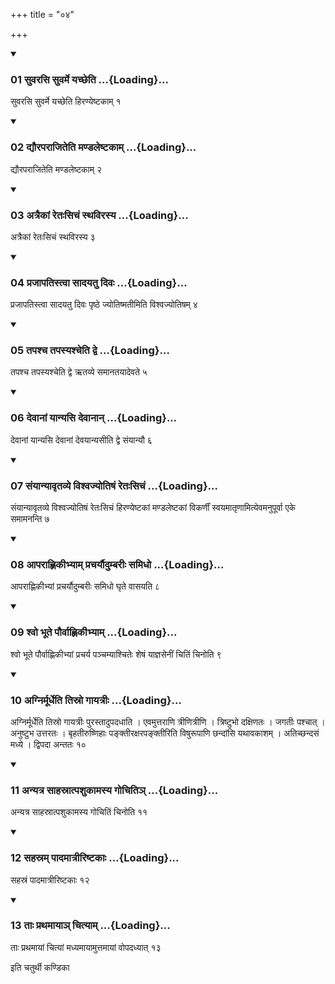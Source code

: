 +++
title = "०४"

+++

<div class="js_include" includetitle="true" newlevelforh1="3" unfilled="" url="/vedAH_yajuH/taittirIyam/sUtram/ApastambaH/shrautam/vishvAsa-prastutiH/17/04/01_suvarasi_suvarme_yachCheti.md">
<details open><summary><h3>01 सुवरसि सुवर्मे यच्छेति ...{Loading}...</h3></summary>

सुवरसि सुवर्मे यच्छेति हिरण्येष्टकाम् १
</details>
</div>

<div class="js_include collapsed" newlevelforh1="4" title="सर्वाष् टीकाः" url="/vedAH_yajuH/taittirIyam/sUtram/ApastambaH/shrautam/sarvASh_TIkAH/17/04/01_suvarasi_suvarme_yachCheti.md"> </div>



<div class="js_include collapsed" newlevelforh1="4" title="मूलम्" url="/vedAH_yajuH/taittirIyam/sUtram/ApastambaH/shrautam/mUlam/17/04/01_suvarasi_suvarme_yachCheti.md"> </div>


<div class="js_include" includetitle="true" newlevelforh1="3" unfilled="" url="/vedAH_yajuH/taittirIyam/sUtram/ApastambaH/shrautam/vishvAsa-prastutiH/17/04/02_dyauraparAjiteti_maNDaleShTakAm.md">
<details open><summary><h3>02 द्यौरपराजितेति मण्डलेष्टकाम् ...{Loading}...</h3></summary>

द्यौरपराजितेति मण्डलेष्टकाम् २
</details>
</div>

<div class="js_include collapsed" newlevelforh1="4" title="सर्वाष् टीकाः" url="/vedAH_yajuH/taittirIyam/sUtram/ApastambaH/shrautam/sarvASh_TIkAH/17/04/02_dyauraparAjiteti_maNDaleShTakAm.md"> </div>



<div class="js_include collapsed" newlevelforh1="4" title="मूलम्" url="/vedAH_yajuH/taittirIyam/sUtram/ApastambaH/shrautam/mUlam/17/04/02_dyauraparAjiteti_maNDaleShTakAm.md"> </div>


<div class="js_include" includetitle="true" newlevelforh1="3" unfilled="" url="/vedAH_yajuH/taittirIyam/sUtram/ApastambaH/shrautam/vishvAsa-prastutiH/17/04/03_atraikAM_retaHsichaM_sthavirasya.md">
<details open><summary><h3>03 अत्रैकां रेतःसिचं स्थविरस्य ...{Loading}...</h3></summary>

अत्रैकां रेतःसिचं स्थविरस्य ३
</details>
</div>

<div class="js_include collapsed" newlevelforh1="4" title="सर्वाष् टीकाः" url="/vedAH_yajuH/taittirIyam/sUtram/ApastambaH/shrautam/sarvASh_TIkAH/17/04/03_atraikAM_retaHsichaM_sthavirasya.md"> </div>



<div class="js_include collapsed" newlevelforh1="4" title="मूलम्" url="/vedAH_yajuH/taittirIyam/sUtram/ApastambaH/shrautam/mUlam/17/04/03_atraikAM_retaHsichaM_sthavirasya.md"> </div>


<div class="js_include" includetitle="true" newlevelforh1="3" unfilled="" url="/vedAH_yajuH/taittirIyam/sUtram/ApastambaH/shrautam/vishvAsa-prastutiH/17/04/04_prajApatistvA_sAdayatu_divaH.md">
<details open><summary><h3>04 प्रजापतिस्त्वा सादयतु दिवः ...{Loading}...</h3></summary>

प्रजापतिस्त्वा सादयतु दिवः पृष्ठे ज्योतिष्मतीमिति विश्वज्योतिषम् ४
</details>
</div>

<div class="js_include collapsed" newlevelforh1="4" title="सर्वाष् टीकाः" url="/vedAH_yajuH/taittirIyam/sUtram/ApastambaH/shrautam/sarvASh_TIkAH/17/04/04_prajApatistvA_sAdayatu_divaH.md"> </div>



<div class="js_include collapsed" newlevelforh1="4" title="मूलम्" url="/vedAH_yajuH/taittirIyam/sUtram/ApastambaH/shrautam/mUlam/17/04/04_prajApatistvA_sAdayatu_divaH.md"> </div>


<div class="js_include" includetitle="true" newlevelforh1="3" unfilled="" url="/vedAH_yajuH/taittirIyam/sUtram/ApastambaH/shrautam/vishvAsa-prastutiH/17/04/05_tapashcha_tapasyashcheti_dve.md">
<details open><summary><h3>05 तपश्च तपस्यश्चेति द्वे ...{Loading}...</h3></summary>

तपश्च तपस्यश्चेति द्वे ऋतव्ये समानतयादेवते ५
</details>
</div>

<div class="js_include collapsed" newlevelforh1="4" title="सर्वाष् टीकाः" url="/vedAH_yajuH/taittirIyam/sUtram/ApastambaH/shrautam/sarvASh_TIkAH/17/04/05_tapashcha_tapasyashcheti_dve.md"> </div>



<div class="js_include collapsed" newlevelforh1="4" title="मूलम्" url="/vedAH_yajuH/taittirIyam/sUtram/ApastambaH/shrautam/mUlam/17/04/05_tapashcha_tapasyashcheti_dve.md"> </div>


<div class="js_include" includetitle="true" newlevelforh1="3" unfilled="" url="/vedAH_yajuH/taittirIyam/sUtram/ApastambaH/shrautam/vishvAsa-prastutiH/17/04/06_devAnAM_yAnyasi_devAnAn.md">
<details open><summary><h3>06 देवानां यान्यसि देवानान् ...{Loading}...</h3></summary>

देवानां यान्यसि देवानां देवयान्यसीति द्वे संयान्यौ ६
</details>
</div>

<div class="js_include collapsed" newlevelforh1="4" title="सर्वाष् टीकाः" url="/vedAH_yajuH/taittirIyam/sUtram/ApastambaH/shrautam/sarvASh_TIkAH/17/04/06_devAnAM_yAnyasi_devAnAn.md"> </div>



<div class="js_include collapsed" newlevelforh1="4" title="मूलम्" url="/vedAH_yajuH/taittirIyam/sUtram/ApastambaH/shrautam/mUlam/17/04/06_devAnAM_yAnyasi_devAnAn.md"> </div>


<div class="js_include" includetitle="true" newlevelforh1="3" unfilled="" url="/vedAH_yajuH/taittirIyam/sUtram/ApastambaH/shrautam/vishvAsa-prastutiH/17/04/07_saMyAnyAvRtavye_vishvajyotiShaM_retaHsichaM.md">
<details open><summary><h3>07 संयान्यावृतव्ये विश्वज्योतिषं रेतःसिचं ...{Loading}...</h3></summary>

संयान्यावृतव्ये विश्वज्योतिषं रेतःसिचं हिरण्येष्टकां मण्डलेष्टकां विकर्णीं स्वयमातृणामित्येवमनुपूर्वा एके समामनन्ति ७
</details>
</div>

<div class="js_include collapsed" newlevelforh1="4" title="सर्वाष् टीकाः" url="/vedAH_yajuH/taittirIyam/sUtram/ApastambaH/shrautam/sarvASh_TIkAH/17/04/07_saMyAnyAvRtavye_vishvajyotiShaM_retaHsichaM.md"> </div>



<div class="js_include collapsed" newlevelforh1="4" title="मूलम्" url="/vedAH_yajuH/taittirIyam/sUtram/ApastambaH/shrautam/mUlam/17/04/07_saMyAnyAvRtavye_vishvajyotiShaM_retaHsichaM.md"> </div>


<div class="js_include" includetitle="true" newlevelforh1="3" unfilled="" url="/vedAH_yajuH/taittirIyam/sUtram/ApastambaH/shrautam/vishvAsa-prastutiH/17/04/08_AparAhNikIbhyAm_pracharyaudumbarIH_samidho.md">
<details open><summary><h3>08 आपराह्णिकीभ्याम् प्रचर्यौदुम्बरीः समिधो ...{Loading}...</h3></summary>

आपराह्णिकीभ्यां प्रचर्यौदुम्बरीः समिधो घृते वासयति ८
</details>
</div>

<div class="js_include collapsed" newlevelforh1="4" title="सर्वाष् टीकाः" url="/vedAH_yajuH/taittirIyam/sUtram/ApastambaH/shrautam/sarvASh_TIkAH/17/04/08_AparAhNikIbhyAm_pracharyaudumbarIH_samidho.md"> </div>



<div class="js_include collapsed" newlevelforh1="4" title="मूलम्" url="/vedAH_yajuH/taittirIyam/sUtram/ApastambaH/shrautam/mUlam/17/04/08_AparAhNikIbhyAm_pracharyaudumbarIH_samidho.md"> </div>


<div class="js_include" includetitle="true" newlevelforh1="3" unfilled="" url="/vedAH_yajuH/taittirIyam/sUtram/ApastambaH/shrautam/vishvAsa-prastutiH/17/04/09_shvo_bhUte_paurvAhNikIbhyAm.md">
<details open><summary><h3>09 श्वो भूते पौर्वाह्णिकीभ्याम् ...{Loading}...</h3></summary>

श्वो भूते पौर्वाह्णिकीभ्यां प्रचर्य पञ्चम्याश्चितेः शेषं याज्ञसेनीं चितिं चिनोति ९
</details>
</div>

<div class="js_include collapsed" newlevelforh1="4" title="सर्वाष् टीकाः" url="/vedAH_yajuH/taittirIyam/sUtram/ApastambaH/shrautam/sarvASh_TIkAH/17/04/09_shvo_bhUte_paurvAhNikIbhyAm.md"> </div>



<div class="js_include collapsed" newlevelforh1="4" title="मूलम्" url="/vedAH_yajuH/taittirIyam/sUtram/ApastambaH/shrautam/mUlam/17/04/09_shvo_bhUte_paurvAhNikIbhyAm.md"> </div>


<div class="js_include" includetitle="true" newlevelforh1="3" unfilled="" url="/vedAH_yajuH/taittirIyam/sUtram/ApastambaH/shrautam/vishvAsa-prastutiH/17/04/10_agnirmUrdheti_tisro_gAyatrIH.md">
<details open><summary><h3>10 अग्निर्मूर्धेति तिस्रो गायत्रीः ...{Loading}...</h3></summary>

अग्निर्मूर्धेति तिस्रो गायत्रीः पुरस्तादुपदधाति । एवमुत्तराणि त्रीणित्रीणि । त्रिष्टुभो दक्षिणतः । जगतीः पश्चात् । अनुष्टुभ उत्तरतः । बृहतीरुष्णिहाः पङ्क्तीरक्षरपङ्क्तीरिति विषुरूपाणि छन्दांसि यथावकाशम् । अतिच्छन्दसं मध्ये । द्विपदा अन्ततः १०
</details>
</div>

<div class="js_include collapsed" newlevelforh1="4" title="सर्वाष् टीकाः" url="/vedAH_yajuH/taittirIyam/sUtram/ApastambaH/shrautam/sarvASh_TIkAH/17/04/10_agnirmUrdheti_tisro_gAyatrIH.md"> </div>



<div class="js_include collapsed" newlevelforh1="4" title="मूलम्" url="/vedAH_yajuH/taittirIyam/sUtram/ApastambaH/shrautam/mUlam/17/04/10_agnirmUrdheti_tisro_gAyatrIH.md"> </div>


<div class="js_include" includetitle="true" newlevelforh1="3" unfilled="" url="/vedAH_yajuH/taittirIyam/sUtram/ApastambaH/shrautam/vishvAsa-prastutiH/17/04/11_anyatra_sAhasrAtpashukAmasya_gochiti~n.md">
<details open><summary><h3>11 अन्यत्र साहस्रात्पशुकामस्य गोचितिञ् ...{Loading}...</h3></summary>

अन्यत्र साहस्रात्पशुकामस्य गोचितिं चिनोति ११
</details>
</div>

<div class="js_include collapsed" newlevelforh1="4" title="सर्वाष् टीकाः" url="/vedAH_yajuH/taittirIyam/sUtram/ApastambaH/shrautam/sarvASh_TIkAH/17/04/11_anyatra_sAhasrAtpashukAmasya_gochiti~n.md"> </div>



<div class="js_include collapsed" newlevelforh1="4" title="मूलम्" url="/vedAH_yajuH/taittirIyam/sUtram/ApastambaH/shrautam/mUlam/17/04/11_anyatra_sAhasrAtpashukAmasya_gochiti~n.md"> </div>


<div class="js_include" includetitle="true" newlevelforh1="3" unfilled="" url="/vedAH_yajuH/taittirIyam/sUtram/ApastambaH/shrautam/vishvAsa-prastutiH/17/04/12_sahasram_pAdamAtrIriShTakAH.md">
<details open><summary><h3>12 सहस्रम् पादमात्रीरिष्टकाः ...{Loading}...</h3></summary>

सहस्रं पादमात्रीरिष्टकाः १२
</details>
</div>

<div class="js_include collapsed" newlevelforh1="4" title="सर्वाष् टीकाः" url="/vedAH_yajuH/taittirIyam/sUtram/ApastambaH/shrautam/sarvASh_TIkAH/17/04/12_sahasram_pAdamAtrIriShTakAH.md"> </div>



<div class="js_include collapsed" newlevelforh1="4" title="मूलम्" url="/vedAH_yajuH/taittirIyam/sUtram/ApastambaH/shrautam/mUlam/17/04/12_sahasram_pAdamAtrIriShTakAH.md"> </div>


<div class="js_include" includetitle="true" newlevelforh1="3" unfilled="" url="/vedAH_yajuH/taittirIyam/sUtram/ApastambaH/shrautam/vishvAsa-prastutiH/17/04/13_tAH_prathamAyA~n_chityAm.md">
<details open><summary><h3>13 ताः प्रथमायाञ् चित्याम् ...{Loading}...</h3></summary>

ताः प्रथमायां चित्यां मध्यमायामुत्तमायां वोपदध्यात् १३
</details>
</div>

<div class="js_include collapsed" newlevelforh1="4" title="सर्वाष् टीकाः" url="/vedAH_yajuH/taittirIyam/sUtram/ApastambaH/shrautam/sarvASh_TIkAH/17/04/13_tAH_prathamAyA~n_chityAm.md"> </div>



<div class="js_include collapsed" newlevelforh1="4" title="मूलम्" url="/vedAH_yajuH/taittirIyam/sUtram/ApastambaH/shrautam/mUlam/17/04/13_tAH_prathamAyA~n_chityAm.md"> </div>





  
इति चतुर्थी कण्डिका 

